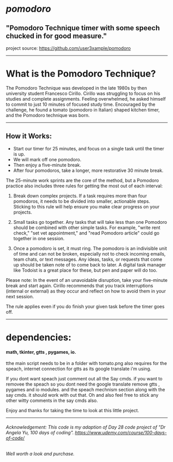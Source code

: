 # ***pomodoro***



## "Pomodoro Technique timer with some speech chucked in for good measure."
project source: https://github.com/user3xample/pomodoro

---

# What is the Pomodoro Technique?

The Pomodoro Technique was developed in the late 1980s by then university student Francesco Cirillo. Cirillo was struggling to focus on his studies and complete assignments. Feeling overwhelmed, he asked himself to commit to just 10 minutes of focused study time. Encouraged by the challenge, he found a tomato (pomodoro in Italian) shaped kitchen timer, and the Pomodoro technique was born.

---

## How it Works:
+ Start our timer for 25 minutes, and focus on a single task until the timer is up.
+ We will mark off one pomodoro.
+ Then enjoy a five-minute break.
+ After four pomodoros, take a longer, more restorative 30 minute break.

The 25-minute work sprints are the core of the method, but a Pomodoro practice also includes three rules for getting the most out of each interval:

1.  Break down complex projects. If a task requires more than four pomodoros, it needs to be divided into smaller, actionable steps. Sticking to this rule will help ensure you make clear progress on your projects.

2.  Small tasks go together. Any tasks that will take less than one Pomodoro should be combined with other simple tasks. For example, "write rent check," "set vet appointment," and "read Pomodoro article" could go together in one session.

3.  Once a pomodoro is set, it must ring. The pomodoro is an indivisible unit of time and can not be broken, especially not to check incoming emails, team chats, or text messages. Any ideas, tasks, or requests that come up should be taken note of to come back to later. A digital task manager like Todoist is a great place for these, but pen and paper will do too.

Please note:
In the event of an unavoidable disruption, take your five-minute break and start again. Cirillo recommends that you track interruptions (internal or external) as they occur and reflect on how to avoid them in your next session.

The rule applies even if you do finish your given task before the timer goes off.

---

# dependencies:
#### math, tkinter, gtts , pygames, io.
tthe main script needs to be in a folder with tomato.png
also requires for the speach, internet connection for gtts as its google translate i'm using.

If you dont want speach just comment out all the Say cmds.  if you want to removee the speach so you dont need the google translate remove gtts , pygames and io modules. and the speach mechnism section along with the say cmds. it should work with out that.
Oh and also feel free to stick any other witty comments in the say cmds also.

Enjoy and thanks for taking the time to look at this little project.

---
###### Acknowledgement: This code is my adaption of Day 28 code project of "Dr Angela Yu, 100 days of coding". https://www.udemy.com/course/100-days-of-code/
###### Well worth a look and purchase.
